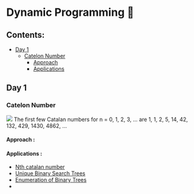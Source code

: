 # Dynamic Programming 🤖

## Contents:
  - [Day 1](#day1)          
     - [Catelon Number](#catelon-numbers)
          - [Approach](#approach)
          - [Applications](#applications)

## Day 1
### Catelon Number
<img src="https://www.geeksforgeeks.org/wp-content/ql-cache/quicklatex.com-6eb0031568a987d6f96b667b92b8ee5d_l3.svg">
The first few Catalan numbers for n = 0, 1, 2, 3, … are 1, 1, 2, 5, 14, 42, 132, 429, 1430, 4862, …

#### Approach :

#### Applications :
 - [Nth catalan number](https://practice.geeksforgeeks.org/problems/nth-catalan-number0817/1)
 - [Unique Binary Search Trees](https://leetcode.com/problems/unique-binary-search-trees/)
 - [Enumeration of Binary Trees](https://www.geeksforgeeks.org/enumeration-of-binary-trees/)
 - 
